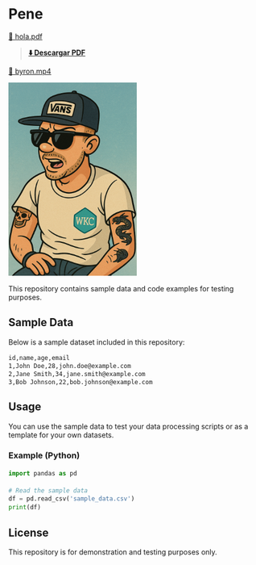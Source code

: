 # Pene

[📄 hola.pdf](https://raw.githubusercontent.com/reiuoerw209/test/main/media/hola.pdf)

> **[⬇️ Descargar PDF](https://raw.githubusercontent.com/reiuoerw209/test/main/media/hola.pdf)**
> 

[🎥 byron.mp4](https://raw.githubusercontent.com/reiuoerw209/test/main/media/byron.mp4)

<img src="https://raw.githubusercontent.com/reiuoerw209/test/main/media/ChatGPT%20Image%20Apr%204%2C%202025%2C%2006_41_25%20PM.png" alt="ChatGPT Image Apr 4, 2025, 06_41_25 PM.png" width="255" height="383" />

This repository contains sample data and code examples for testing purposes.

## Sample Data

Below is a sample dataset included in this repository:

```csv
id,name,age,email
1,John Doe,28,john.doe@example.com
2,Jane Smith,34,jane.smith@example.com
3,Bob Johnson,22,bob.johnson@example.com
```

## Usage

You can use the sample data to test your data processing scripts or as a template for your own datasets.

### Example (Python)

```python
import pandas as pd

# Read the sample data
df = pd.read_csv('sample_data.csv')
print(df)
```

## License

This repository is for demonstration and testing purposes only.
